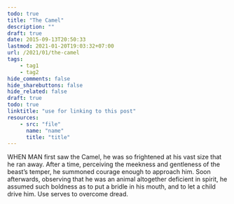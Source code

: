 ```yaml
---
todo: true
title: "The Camel"
description: ""
draft: true
date: 2015-09-13T20:50:33
lastmod: 2021-01-20T19:03:32+07:00
url: /2021/01/the-camel
tags:
    - tag1
    - tag2
hide_comments: false
hide_sharebuttons: false
hide_related: false
draft: true
todo: true
linktitle: "use for linking to this post"
resources:
    - src: "file"
      name: "name"
      title: "title"
---
```

WHEN MAN first saw the Camel, he was so frightened at his vast size that he ran away. After a time, perceiving the meekness and gentleness of the beast’s temper, he summoned courage enough to approach him. Soon afterwards, observing that he was an animal altogether deficient in spirit, he assumed such boldness as to put a bridle in his mouth, and to let a child drive him.
Use serves to overcome dread.

